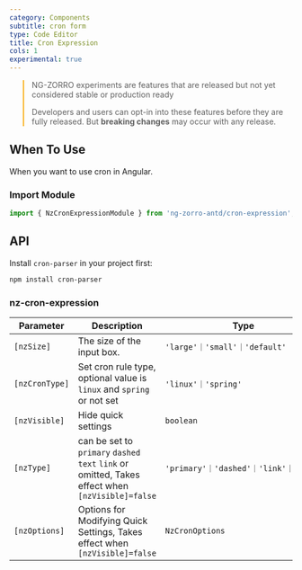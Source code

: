 ```yaml
---
category: Components
subtitle: cron form
type: Code Editor
title: Cron Expression
cols: 1
experimental: true
---
```


<blockquote style="border-color: #faad14;">
<p>NG-ZORRO experiments are features that are released but not yet considered stable or production ready</p>
<p>Developers and users can opt-in into these features before they are fully released. But <strong>breaking changes</strong> may occur with any release.</p>
</blockquote>

## When To Use

When you want to use cron in Angular.

### Import Module

```ts
import { NzCronExpressionModule } from 'ng-zorro-antd/cron-expression';
```

## API

Install `cron-parser` in your project first:

```sh
npm install cron-parser
```

### nz-cron-expression

| Parameter  | Description                     | Type  | Default     |
|-------------|---------------|-------------|---------|
| `[nzSize]`   | The size of the input box.   | `'large'｜'small'｜'default'` | `default` |
| `[nzCronType]` | Set cron rule type, optional value is `linux` and `spring` or not set            | `'linux'｜'spring'`  | `linux`  |
| `[nzVisible]` | Hide quick settings                         | `boolean` | `false` |
| `[nzType]`  | can be set to `primary` `dashed` `text` `link` or omitted, Takes effect when `[nzVisible]=false` | `'primary'｜'dashed'｜'link'｜'text'` | -  |
| `[nzOptions]` | Options for Modifying Quick Settings, Takes effect when `[nzVisible]=false`                      | `NzCronOptions`  | - |
